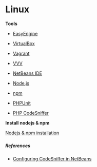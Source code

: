 # Linux

**Tools**

* [EasyEngine](https://easyengine.io/ "EasyEngine")

* [VirtualBox](https://www.virtualbox.org/ "VirtualBox")

* [Vagrant](https://www.vagrantup.com/ "Vagrant")

* [VVV](https://varyingvagrantvagrants.org/ "Varying Vagrant Vagrants")

* [NetBeans IDE](https://netbeans.org/downloads/ "NetBeans IDE")

* [Node.js](https://nodejs.org/en/ "Node.js")

* [npm](https://www.npmjs.com/ "npm")

* [PHPUnit](https://phpunit.de/manual/current/en/installation.html "PHPUnit")

* [PHP CodeSniffer](//tools/code-sniffer.md)

**Install nodejs & npm**

[Nodejs & npm installation](https://rtcamp.com/tutorials/nodejs/node-js-npm-install-ubuntu/)

##### 

##### References

* [Configuring CodeSniffer in NetBeans](https://easyengine.io/tutorials/standards/php/code-sniffer/#codesniffer-and-netbeans)



